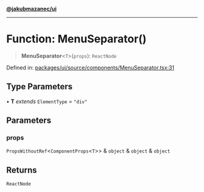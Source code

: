 [**@jakubmazanec/ui**](../README.md)

---

# Function: MenuSeparator()

> **MenuSeparator**\<`T`\>(`props`): `ReactNode`

Defined in:
[packages/ui/source/components/MenuSeparator.tsx:31](https://github.com/jakubmazanec/tools/blob/7c5f40d811171692b72a47160bc33d644201b16a/packages/ui/source/components/MenuSeparator.tsx#L31)

## Type Parameters

• **T** _extends_ `ElementType` = `"div"`

## Parameters

### props

`PropsWithoutRef`\<`ComponentProps`\<`T`\>\> & `object` & `object` & `object`

## Returns

`ReactNode`
